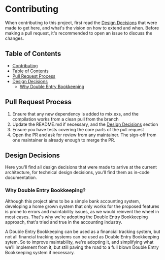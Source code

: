 # Contributing

When contributing to this project, first read the [Design Decisions](#design-decisions) that were made to get here, and what's the vision on how to extend and when. Before making a pull request, it's recommended to open an issue to discuss the changes.

## Table of Contents

<!--ts-->
  * [Contributing](#contributing)
  * [Table of Contents](#table-of-contents)
  * [Pull Request Process](#pull-request-process)
  * [Design Decisions](#design-decisions)
    * [Why Double Entry Bookkeeping](#why-double-entry-bookkeeping)
<!--te-->

## Pull Request Process

1. Ensure that any new dependency is added to mix.exs, and the compilation works from a clean pull from the branch
2. Update the README.md if necessary, and the [Design Decisions](#design-decisions) section
3. Ensure you have tests covering the core parts of the pull request
4. Open the PR and ask for review from any maintainer. The sign-off from one maintainer is already enough to merge the PR.

## Design Decisions

Here you'll find all design decisions that were made to arrive at the current architecture, for technical design decisions, you'll find them as in-code documentation.

### Why Double Entry Bookkeeping?

Although this project aims to be a simple bank accounting system, developing a home grown system that only works for the proposed features is prone to errors and maintability issues, as we would reinvent the wheel in most cases.
That's why we're adopting the Double Entry Bookkeeping approach, that's tried and true in the accounting industry.

A Double Entry Bookkeeping can be used as a financial tracking system, but not all financial tracking systems can be used as Double Entry Bookkeeping sytem.
So to improve maintability, we're adopting it, and simplifying what we'll implement from it, but still paving the road to a full blown Double Entry Bookkeeping system if necessary.
